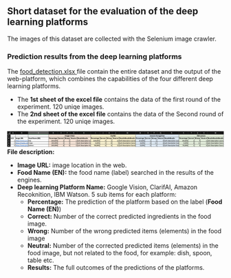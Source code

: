 ## Short dataset for the evaluation of the deep learning platforms

The images of this dataset are collected with the Selenium image crawler.

### Prediction results from the deep learning platforms
The [food_detection.xlsx ](food_detectionV2.xlsx ) file contain the entire dataset and the output of the web-platform, which combines the capabilities of the four different deep learning platforms.

- The **1st sheet of the excel file** contains the data of the first round of the experiment. 120 uniqe images.
- The **2nd sheet of the excel file** contains the data of the Second round of the experiment. 120 uniqe images.

![food_detection.xlsx analysis](desc.png)
**File description:**
- **Image URL:** image location in the web.
- **Food Name (EN):** the food name (label) searched in the results of the engines.
- **Deep learning Platform Name:** Google Vision, ClarifAI, Amazon Recoknition, IBM Watson. 5 sub items for each platform:
  - **Percentage:** The prediction of the platform based on the label (**Food Name (EN)**)
  - **Correct:** Number of the correct predicted ingredients in the food image.
  - **Wrong:** Number of the wrong predicted items (elements) in the food image
  - **Neutral:** Number of the corrected predicted items (elements) in the food image, but not related to the food, for example: dish, spoon, table etc.
  - **Results:** The full outcomes of the predictions of the platforms.
  
